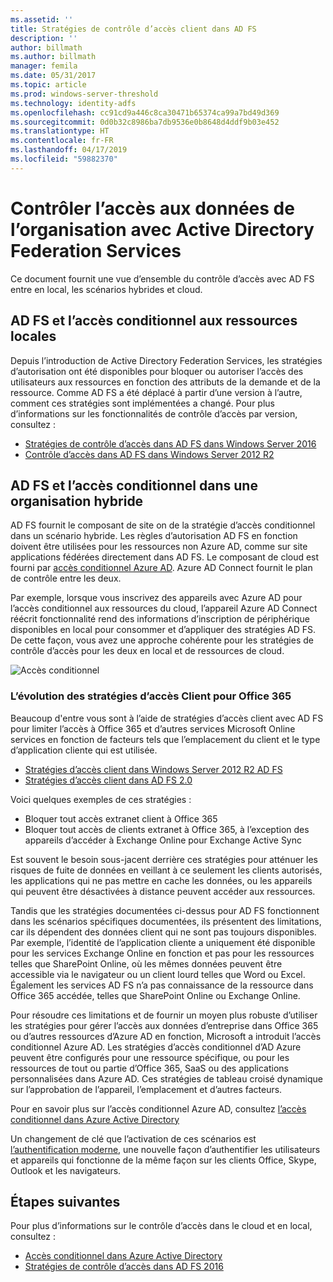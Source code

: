 ```yaml
---
ms.assetid: ''
title: Stratégies de contrôle d’accès client dans AD FS
description: ''
author: billmath
ms.author: billmath
manager: femila
ms.date: 05/31/2017
ms.topic: article
ms.prod: windows-server-threshold
ms.technology: identity-adfs
ms.openlocfilehash: cc91cd9a446c8ca30471b65374ca99a7bd49d369
ms.sourcegitcommit: 0d0b32c8986ba7db9536e0b8648d4ddf9b03e452
ms.translationtype: HT
ms.contentlocale: fr-FR
ms.lasthandoff: 04/17/2019
ms.locfileid: "59882370"
---
```

# <a name="controlling-access-to-organizational-data-with-active-directory-federation-services"></a>Contrôler l’accès aux données de l’organisation avec Active Directory Federation Services

Ce document fournit une vue d’ensemble du contrôle d’accès avec AD FS entre en local, les scénarios hybrides et cloud.  

## <a name="ad-fs-and-conditional-access-to-on-premises-resources"></a>AD FS et l’accès conditionnel aux ressources locales 
Depuis l’introduction de Active Directory Federation Services, les stratégies d’autorisation ont été disponibles pour bloquer ou autoriser l’accès des utilisateurs aux ressources en fonction des attributs de la demande et de la ressource.  Comme AD FS a été déplacé à partir d’une version à l’autre, comment ces stratégies sont implémentées a changé.  Pour plus d’informations sur les fonctionnalités de contrôle d’accès par version, consultez :
- [Stratégies de contrôle d’accès dans AD FS dans Windows Server 2016](Access-Control-Policies-in-AD-FS.md)
- [Contrôle d’accès dans AD FS dans Windows Server 2012 R2](Manage-Risk-with-Conditional-Access-Control.md)


## <a name="ad-fs-and-conditional-access-in-a-hybrid-organization"></a>AD FS et l’accès conditionnel dans une organisation hybride  

AD FS fournit le composant de site on de la stratégie d’accès conditionnel dans un scénario hybride. Les règles d’autorisation AD FS en fonction doivent être utilisées pour les ressources non Azure AD, comme sur site applications fédérées directement dans AD FS.  Le composant de cloud est fourni par [accès conditionnel Azure AD](https://docs.microsoft.com/azure/active-directory/active-directory-conditional-access).  Azure AD Connect fournit le plan de contrôle entre les deux.

Par exemple, lorsque vous inscrivez des appareils avec Azure AD pour l’accès conditionnel aux ressources du cloud, l’appareil Azure AD Connect réécrit fonctionnalité rend des informations d’inscription de périphérique disponibles en local pour consommer et d’appliquer des stratégies AD FS.  De cette façon, vous avez une approche cohérente pour les stratégies de contrôle d’accès pour les deux en local et de ressources de cloud.  

![Accès conditionnel](../deployment/media/Plan-Device-based-Conditional-Access-on-Premises/ADFS_ITPRO4.png)  


### <a name="the-evolution-of-client-access-policies-for-office-365"></a>L’évolution des stratégies d’accès Client pour Office 365
Beaucoup d'entre vous sont à l’aide de stratégies d’accès client avec AD FS pour limiter l’accès à Office 365 et d’autres services Microsoft Online services en fonction de facteurs tels que l’emplacement du client et le type d’application cliente qui est utilisée.  
- [Stratégies d’accès client dans Windows Server 2012 R2 AD FS](Access-Control-Policies-W2K12.md)
- [Stratégies d’accès client dans AD FS 2.0](Access-Control-Policies-in-AD-FS-2.md)

Voici quelques exemples de ces stratégies :
- Bloquer tout accès extranet client à Office 365
- Bloquer tout accès de clients extranet à Office 365, à l’exception des appareils d’accéder à Exchange Online pour Exchange Active Sync

Est souvent le besoin sous-jacent derrière ces stratégies pour atténuer les risques de fuite de données en veillant à ce seulement les clients autorisés, les applications qui ne pas mettre en cache les données, ou les appareils qui peuvent être désactivées à distance peuvent accéder aux ressources.

Tandis que les stratégies documentées ci-dessus pour AD FS fonctionnent dans les scénarios spécifiques documentées, ils présentent des limitations, car ils dépendent des données client qui ne sont pas toujours disponibles.  Par exemple, l’identité de l’application cliente a uniquement été disponible pour les services Exchange Online en fonction et pas pour les ressources telles que SharePoint Online, où les mêmes données peuvent être accessible via le navigateur ou un client lourd telles que Word ou Excel.  Également les services AD FS n’a pas connaissance de la ressource dans Office 365 accédée, telles que SharePoint Online ou Exchange Online.

Pour résoudre ces limitations et de fournir un moyen plus robuste d’utiliser les stratégies pour gérer l’accès aux données d’entreprise dans Office 365 ou d’autres ressources d’Azure AD en fonction, Microsoft a introduit l’accès conditionnel Azure AD.  Les stratégies d’accès conditionnel d’AD Azure peuvent être configurés pour une ressource spécifique, ou pour les ressources de tout ou partie d’Office 365, SaaS ou des applications personnalisées dans Azure AD.  Ces stratégies de tableau croisé dynamique sur l’approbation de l’appareil, l’emplacement et d’autres facteurs.

Pour en savoir plus sur l’accès conditionnel Azure AD, consultez [l’accès conditionnel dans Azure Active Directory](https://docs.microsoft.com/azure/active-directory/active-directory-conditional-access)

Un changement de clé que l’activation de ces scénarios est [l’authentification moderne](https://blogs.office.com/2015/11/19/updated-office-365-modern-authentication-public-preview/), une nouvelle façon d’authentifier les utilisateurs et appareils qui fonctionne de la même façon sur les clients Office, Skype, Outlook et les navigateurs.

## <a name="next-steps"></a>Étapes suivantes
Pour plus d’informations sur le contrôle d’accès dans le cloud et en local, consultez :

- [Accès conditionnel dans Azure Active Directory](https://docs.microsoft.com/azure/active-directory/active-directory-conditional-access)
- [Stratégies de contrôle d’accès dans AD FS 2016](Access-Control-Policies-in-AD-FS.md)

